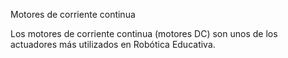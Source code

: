 Motores de corriente continua

Los motores de corriente continua (motores DC) son unos de los actuadores más utilizados en Robótica Educativa. 
